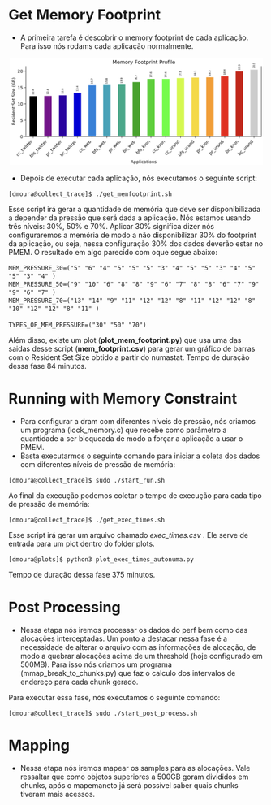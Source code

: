 # Get Memory Footprint

* A primeira tarefa é descobrir o memory footprint de cada aplicação. Para isso nós rodams cada aplicação normalmente.

<p align="center">
<a href="plots/RSS_per_application_sorted(GB).pdf" class="image fit"><img src="RSS_per_application_sorted(GB).png" width="500" alt=""></a>
</p>

* Depois de executar cada aplicação, nós executamos o seguinte script:

```console
[dmoura@collect_trace]$ ./get_memfootprint.sh 
```

Esse script irá gerar a quantidade de memória que deve ser disponibilizada a depender da pressão que será dada a aplicação. Nós estamos usando três níveis: 30%, 50% e 70%. Aplicar 30% significa dizer nós configuraremos a memória de modo a não disponibilizar 30% do footprint da aplicação, ou seja, nessa configuração 30% dos dados deverão estar no PMEM. O resultado em algo parecido com oque segue abaixo:

```console
MEM_PRESSURE_30=("5" "6" "4" "5" "5" "5" "3" "4" "5" "5" "3" "4" "5" "5" "3" "4" )
MEM_PRESSURE_50=("9" "10" "6" "8" "8" "9" "6" "7" "8" "8" "6" "7" "9" "9" "6" "7" )
MEM_PRESSURE_70=("13" "14" "9" "11" "12" "12" "8" "11" "12" "12" "8" "10" "12" "12" "8" "11" )

TYPES_OF_MEM_PRESSURE=("30" "50" "70")
```

Além disso, existe um plot (**plot_mem_footprint.py**) que usa uma das saidas desse script (**mem_footprint.csv**) para gerar um gráfico de barras com o Resident Set Size obtido a partir do numastat. Tempo de duração dessa fase 84 minutos.

# Running with Memory Constraint

* Para configurar a dram com diferentes níveis de pressão, nós criamos um programa (lock_memory.c) que recebe como parâmetro a quantidade a ser bloqueada de modo a forçar a aplicação a usar o PMEM.
* Basta executarmos o seguinte comando para iniciar a coleta dos dados com diferentes níveis de pressão de memória:

```console
[dmoura@collect_trace]$ sudo ./start_run.sh
```
Ao final da execução podemos coletar o tempo de execução para cada tipo de pressão de memória:

```console
[dmoura@collect_trace]$ ./get_exec_times.sh
```

Esse script irá gerar um arquivo chamado *exec_times.csv* . Ele serve de entrada para um plot dentro do folder plots.

```console
[dmoura@plots]$ python3 plot_exec_times_autonuma.py
```

Tempo de duração dessa fase 375 minutos.

# Post Processing

* Nessa etapa nós iremos processar os dados do perf bem como das alocações interceptadas. Um ponto a destacar nessa fase é a necessidade de alterar o arquivo com as informações de alocação, de modo a quebrar alocações acima de um threshold (hoje configurado em 500MB). Para isso nós criamos um programa (mmap_break_to_chunks.py) que faz o calculo dos intervalos de endereço para cada chunk gerado.

Para executar essa fase, nós executamos o seguinte comando:

```console
[dmoura@collect_trace]$ sudo ./start_post_process.sh
```

# Mapping

* Nessa etapa nós iremos mapear os samples para as alocações. Vale ressaltar que como objetos superiores a 500GB goram divididos em chunks, após o mapemaneto já será possível saber quais chunks tiveram mais acessos.
